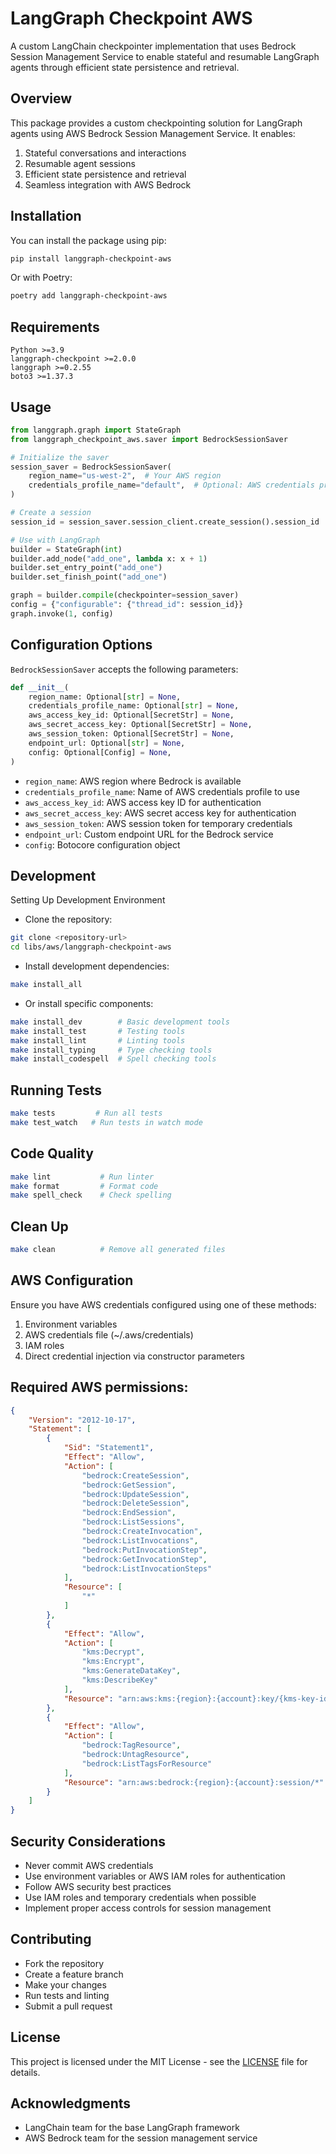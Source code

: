 # LangGraph Checkpoint AWS
A custom LangChain checkpointer implementation that uses Bedrock Session Management Service to enable stateful and resumable LangGraph agents through efficient state persistence and retrieval.

## Overview
This package provides a custom checkpointing solution for LangGraph agents using AWS Bedrock Session Management Service. It enables:
1. Stateful conversations and interactions
2. Resumable agent sessions 
3. Efficient state persistence and retrieval 
4. Seamless integration with AWS Bedrock

## Installation
You can install the package using pip:

```bash
pip install langgraph-checkpoint-aws
```
Or with Poetry:
```bash
poetry add langgraph-checkpoint-aws
```

## Requirements
```text
Python >=3.9
langgraph-checkpoint >=2.0.0
langgraph >=0.2.55
boto3 >=1.37.3
```

## Usage

```python
from langgraph.graph import StateGraph
from langgraph_checkpoint_aws.saver import BedrockSessionSaver

# Initialize the saver
session_saver = BedrockSessionSaver(
    region_name="us-west-2",  # Your AWS region
    credentials_profile_name="default",  # Optional: AWS credentials profile
)

# Create a session
session_id = session_saver.session_client.create_session().session_id

# Use with LangGraph
builder = StateGraph(int)
builder.add_node("add_one", lambda x: x + 1)
builder.set_entry_point("add_one")
builder.set_finish_point("add_one")

graph = builder.compile(checkpointer=session_saver)
config = {"configurable": {"thread_id": session_id}}
graph.invoke(1, config)
```

## Configuration Options

`BedrockSessionSaver` accepts the following parameters:

```python
def __init__(
    region_name: Optional[str] = None,
    credentials_profile_name: Optional[str] = None,
    aws_access_key_id: Optional[SecretStr] = None,
    aws_secret_access_key: Optional[SecretStr] = None,
    aws_session_token: Optional[SecretStr] = None,
    endpoint_url: Optional[str] = None,
    config: Optional[Config] = None,
)
```

- `region_name`: AWS region where Bedrock is available
- `credentials_profile_name`: Name of AWS credentials profile to use
- `aws_access_key_id`: AWS access key ID for authentication
- `aws_secret_access_key`: AWS secret access key for authentication
- `aws_session_token`: AWS session token for temporary credentials
- `endpoint_url`: Custom endpoint URL for the Bedrock service
- `config`: Botocore configuration object
## Development
Setting Up Development Environment

* Clone the repository:
```bash
git clone <repository-url>
cd libs/aws/langgraph-checkpoint-aws
```
* Install development dependencies:
```bash
make install_all
```
* Or install specific components:
```bash
make install_dev        # Basic development tools
make install_test       # Testing tools
make install_lint       # Linting tools
make install_typing     # Type checking tools
make install_codespell  # Spell checking tools
```

## Running Tests
```bash
make tests         # Run all tests
make test_watch   # Run tests in watch mode

```

## Code Quality
```bash
make lint           # Run linter
make format         # Format code
make spell_check    # Check spelling
```

## Clean Up
```bash
make clean          # Remove all generated files
```

## AWS Configuration

Ensure you have AWS credentials configured using one of these methods:
1. Environment variables
2. AWS credentials file (~/.aws/credentials)
3. IAM roles
4. Direct credential injection via constructor parameters

## Required AWS permissions:

```json
{
    "Version": "2012-10-17",
    "Statement": [
        {
            "Sid": "Statement1",
            "Effect": "Allow",
            "Action": [
                "bedrock:CreateSession",
                "bedrock:GetSession",
                "bedrock:UpdateSession",
                "bedrock:DeleteSession",
                "bedrock:EndSession",
                "bedrock:ListSessions",
                "bedrock:CreateInvocation",
                "bedrock:ListInvocations",
                "bedrock:PutInvocationStep",
                "bedrock:GetInvocationStep",
                "bedrock:ListInvocationSteps"
            ],
            "Resource": [
                "*"
            ]
        },
        {
            "Effect": "Allow",
            "Action": [
                "kms:Decrypt",
                "kms:Encrypt",
                "kms:GenerateDataKey",
                "kms:DescribeKey"
            ],
            "Resource": "arn:aws:kms:{region}:{account}:key/{kms-key-id}"
        },
        {
            "Effect": "Allow",
            "Action": [
                "bedrock:TagResource",
                "bedrock:UntagResource",
                "bedrock:ListTagsForResource"
            ],
            "Resource": "arn:aws:bedrock:{region}:{account}:session/*"
        }
    ]
}
```

## Security Considerations
* Never commit AWS credentials
* Use environment variables or AWS IAM roles for authentication
* Follow AWS security best practices
* Use IAM roles and temporary credentials when possible
* Implement proper access controls for session management

## Contributing
* Fork the repository
* Create a feature branch
* Make your changes
* Run tests and linting
* Submit a pull request

## License
This project is licensed under the MIT License - see the [LICENSE](LICENSE) file for details.

## Acknowledgments
* LangChain team for the base LangGraph framework
* AWS Bedrock team for the session management service